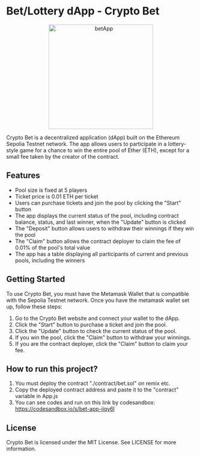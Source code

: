 # Bet/Lottery dApp - Crypto Bet
<p align="center">
<img align="top" width="278" alt="betApp" src="https://user-images.githubusercontent.com/63971790/229678849-ce5f5147-864b-43f2-851d-038b274d007f.PNG">
</p>
Crypto Bet is a decentralized application (dApp) built on the Ethereum Sepolia Testnet network. The app allows users to participate in a lottery-style game for a chance to win the entire pool of Ether (ETH), except for a small fee taken by the creator of the contract.

## Features

* Pool size is fixed at 5 players
* Ticket price is 0.01 ETH per ticket
* Users can purchase tickets and join the pool by clicking the "Start" button
* The app displays the current status of the pool, including contract balance, status, and last winner, when the "Update" button is clicked
* The "Deposit" button allows users to withdraw their winnings if they win the pool
* The "Claim" button allows the contract deployer to claim the fee of 0.01% of the pool's total value
* The app has a table displaying all participants of current and previous pools, including the winners

## Getting Started

To use Crypto Bet, you must have the Metamask Wallet that is compatible with the Sepolia Testnet network. Once you have the metamask wallet set up, follow these steps:

1. Go to the Crypto Bet website and connect your wallet to the dApp.
2. Click the "Start" button to purchase a ticket and join the pool.
3. Click the "Update" button to check the current status of the pool.
4. If you win the pool, click the "Claim" button to withdraw your winnings.
5. If you are the contract deployer, click the "Claim" button to claim your fee.

## How to run this project?
1) You must deploy the contract "./contract/bet.sol" on remix etc. 
2) Copy the deployed contract address and paste it to the "contract" variable in App.js
3) You can see codes and run on this link by codesandbox: https://codesandbox.io/s/bet-app-ijqy6l

## License
Crypto Bet is licensed under the MIT License. See LICENSE for more information.
